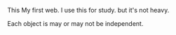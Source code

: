 This My first web. I use this for study. but it's not heavy. 

Each object is may or may not be independent.
